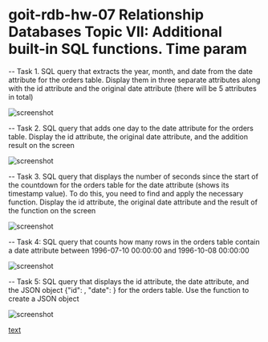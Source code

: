 # goit-rdb-hw-07 Relationship Databases Topic VII: Additional built-in SQL functions. Time param

-- Task 1. SQL query that extracts the year, month, and date from the date attribute for the orders table. Display them in three separate attributes along with the id attribute and the original date attribute (there will be 5 attributes in total)

![screenshot](./assets)

-- Task 2. SQL query that adds one day to the date attribute for the orders table. Display the id attribute, the original date attribute, and the addition result on the screen

![screenshot](./assets)

-- Task 3. SQL query that displays the number of seconds since the start of the countdown for the orders table for the date attribute (shows its timestamp value). To do this, you need to find and apply the necessary function. Display the id attribute, the original date attribute and the result of the function on the screen

![screenshot](./assets)

-- Task 4: SQL query that counts how many rows in the orders table contain a date attribute between 1996-07-10 00:00:00 and 1996-10-08 00:00:00

![screenshot](./assets)

-- Task 5: SQL query that displays the id attribute, the date attribute, and the JSON object {"id": <string id attribute>, "date": <string date attribute>} for the orders table. Use the function to create a JSON object

![screenshot](./assets)

[text](sql_code.txt)

